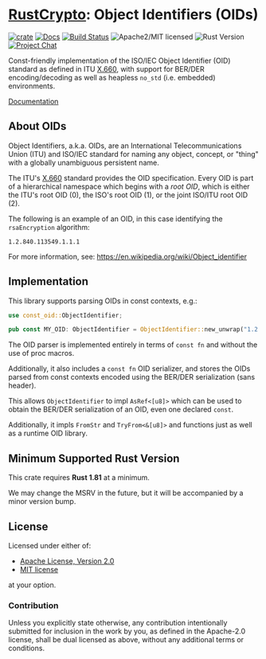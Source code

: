 # [RustCrypto]: Object Identifiers (OIDs)

[![crate][crate-image]][crate-link]
[![Docs][docs-image]][docs-link]
[![Build Status][build-image]][build-link]
![Apache2/MIT licensed][license-image]
![Rust Version][rustc-image]
[![Project Chat][chat-image]][chat-link]

Const-friendly implementation of the ISO/IEC Object Identifier (OID) standard
as defined in ITU [X.660], with support for BER/DER encoding/decoding as well
as heapless `no_std` (i.e. embedded) environments.

[Documentation][docs-link]

## About OIDs

Object Identifiers, a.k.a. OIDs, are an International Telecommunications
Union (ITU) and ISO/IEC standard for naming any object, concept, or "thing"
with a globally unambiguous persistent name.

The ITU's [X.660] standard provides the OID specification. Every OID is part of
a hierarchical namespace which begins with a *root OID*, which is either the
ITU's root OID (0), the ISO's root OID (1), or the joint ISO/ITU root OID (2).

The following is an example of an OID, in this case identifying the
`rsaEncryption` algorithm:

```text
1.2.840.113549.1.1.1
```

For more information, see: <https://en.wikipedia.org/wiki/Object_identifier>

## Implementation

This library supports parsing OIDs in const contexts, e.g.:

```rust
use const_oid::ObjectIdentifier;

pub const MY_OID: ObjectIdentifier = ObjectIdentifier::new_unwrap("1.2.840.113549.1.1.1");
```

The OID parser is implemented entirely in terms of `const fn` and without the
use of proc macros.

Additionally, it also includes a `const fn` OID serializer, and stores the OIDs
parsed from const contexts encoded using the BER/DER serialization
(sans header).

This allows `ObjectIdentifier` to impl `AsRef<[u8]>` which can be used to
obtain the BER/DER serialization of an OID, even one declared `const`.

Additionally, it impls `FromStr` and `TryFrom<&[u8]>` and functions just as
well as a runtime OID library.

## Minimum Supported Rust Version

This crate requires **Rust 1.81** at a minimum.

We may change the MSRV in the future, but it will be accompanied by a minor
version bump.

## License

Licensed under either of:

* [Apache License, Version 2.0](http://www.apache.org/licenses/LICENSE-2.0)
* [MIT license](http://opensource.org/licenses/MIT)

at your option.

### Contribution

Unless you explicitly state otherwise, any contribution intentionally submitted
for inclusion in the work by you, as defined in the Apache-2.0 license, shall be
dual licensed as above, without any additional terms or conditions.

[//]: # (badges)

[crate-image]: https://img.shields.io/crates/v/const-oid
[crate-link]: https://crates.io/crates/const-oid
[docs-image]: https://docs.rs/const-oid/badge.svg
[docs-link]: https://docs.rs/const-oid/
[license-image]: https://img.shields.io/badge/license-Apache2.0/MIT-blue.svg
[rustc-image]: https://img.shields.io/badge/rustc-1.81+-blue.svg
[chat-image]: https://img.shields.io/badge/zulip-join_chat-blue.svg
[chat-link]: https://rustcrypto.zulipchat.com/#narrow/stream/300570-formats
[build-image]: https://github.com/RustCrypto/formats/workflows/const-oid/badge.svg?branch=master&event=push
[build-link]: https://github.com/RustCrypto/formats/actions

[//]: # (links)

[RustCrypto]: https://github.com/rustcrypto
[X.660]: https://www.itu.int/rec/T-REC-X.660
